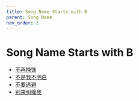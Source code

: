 ```yaml
---
title: Song Name Starts with B
parent: Song Name 
nav_order: 2
---
```


# Song Name Starts with B

- [不再掩饰](../../lyrics/Cui_Jian/buzaiyanshi.md)
- [不是我不明白](../../lyrics/Cui_Jian/bushiwobumingbai.md)
- [不要逃避](../../lyrics/Tang_Chao/buyaotaobi.md)
- [别来纠缠我](../../lyrics/Hei_Bao/bielaijiuchanwo.md)